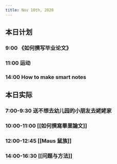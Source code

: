 ```yaml
---
title: Nov 10th, 2020
---
```


## 本日计划
### 9:00 《如何撰写毕业论文》
### 11:00 运动
### 14:00 How to make smart notes
## 本日实际
### 7:00-9:30 送不想去幼儿园的小朋友去姥姥家
### 10:00-11:00  [[如何撰寫畢業論文]]
### 12:00-12:45 [[Maus 鼠族]]
### 14:00-16:30 [[问题与方法]]
### 
